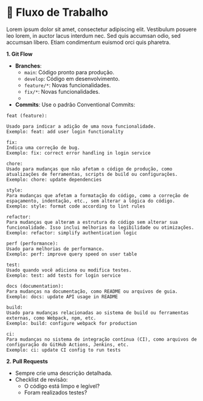 # 🔀 Fluxo de Trabalho

Lorem ipsum dolor sit amet, consectetur adipiscing elit. Vestibulum posuere leo lorem, in auctor lacus interdum nec. Sed quis accumsan odio, sed accumsan libero. Etiam condimentum euismod orci quis pharetra.



**1. Git Flow**

* **Branches**:
  * `main`: Código pronto para produção.
  * `develop`: Código em desenvolvimento.
  * `feature/*`: Novas funcionalidades.
  * `fix/*`: Novas funcionalidades.
  *
* **Commits**: Use o padrão Conventional Commits:

```plaintext
feat (feature):

Usado para indicar a adição de uma nova funcionalidade.
Exemplo: feat: add user login functionality

fix:
Indica uma correção de bug.
Exemplo: fix: correct error handling in login service

chore:
Usado para mudanças que não afetam o código de produção, como atualizações de ferramentas, scripts de build ou configurações.
Exemplo: chore: update dependencies

style:
Para mudanças que afetam a formatação do código, como a correção de espaçamento, indentação, etc., sem alterar a lógica do código.
Exemplo: style: format code according to lint rules

refactor:
Para mudanças que alteram a estrutura do código sem alterar sua funcionalidade. Isso inclui melhorias na legibilidade ou otimizações.
Exemplo: refactor: simplify authentication logic

perf (performance):
Usado para melhorias de performance.
Exemplo: perf: improve query speed on user table

test:
Usado quando você adiciona ou modifica testes.
Exemplo: test: add tests for login service

docs (documentation):
Para mudanças na documentação, como README ou arquivos de guia.
Exemplo: docs: update API usage in README

build:
Usado para mudanças relacionadas ao sistema de build ou ferramentas externas, como Webpack, npm, etc.
Exemplo: build: configure webpack for production

ci:
Para mudanças no sistema de integração contínua (CI), como arquivos de configuração do GitHub Actions, Jenkins, etc.
Exemplo: ci: update CI config to run tests
```

**2. Pull Requests**

* Sempre crie uma descrição detalhada.
* Checklist de revisão:
  * O código está limpo e legível?
  * Foram realizados testes?

